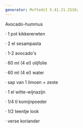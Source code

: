```yaml
---
generator: Msftedit 5.41.21.2510;
---
```


Avocado-hummus

· 1 pot kikkererwten

· 2 el sesampasta

· 1-2 avocado\'s

· 60 ml (4 el) olijfolie

· 60 ml (4 el) water

· sap van 1 limoen + zeste

· 1 el witte-wijnazijn

· 1/4 tl komijnpoeder

· 1/2 teentje look

· verse koriander
